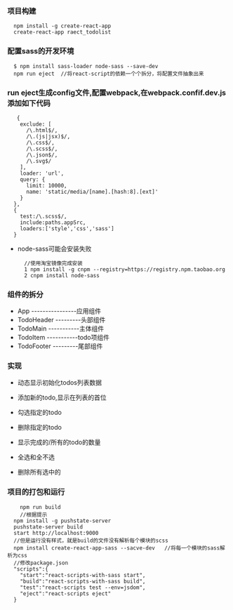 ### 项目构建

      npm install -g create-react-app
      create-react-app raect_todolist

### 配置sass的开发环境

      $ npm install sass-loader node-sass --save-dev
      npm run eject  //将react-script的依赖一个个拆分，将配置文件抽象出来

### run eject生成config文件,配置webpack,在webpack.confif.dev.js添加如下代码

       {
        exclude: [
          /\.html$/,
          /\.(js|jsx)$/,
          /\.css$/,
          /\.scss$/,
          /\.json$/,
          /\.svg$/
        ],
        loader: 'url',
        query: {
          limit: 10000,
          name: 'static/media/[name].[hash:8].[ext]'
        }
      },
      {
        test:/\.scss$/,
        include:paths.appSrc,
        loaders:['style','css','sass']
      }

+ node-sass可能会安装失败

        //使用淘宝镜像完成安装
        1 npm install -g cnpm --registry=https://registry.npm.taobao.org
        2 cnpm install node-sass

### 组件的拆分      
  
  + App ----------------应用组件
  + TodoHeader ---------头部组件
  + TodoMain -----------主体组件
  + TodoItem -----------todo项组件
  + TodoFooter ---------尾部组件

### 实现

  + 动态显示初始化todos列表数据

  + 添加新的todo,显示在列表的首位

  + 勾选指定的todo

  + 删除指定的todo

  + 显示完成的/所有的todo的数量

  + 全选和全不选

  + 删除所有选中的

  ### 项目的打包和运行

        npm run build
        //根据提示
      npm install -g pushstate-server
      pushstate-server build
      start http://localhost:9000
      //但是运行没有样式，就是build的文件没有解析每个模块的scss
      npm install create-react-app-sass --sacve-dev   //将每一个模块的sass解析为css
      //修改package.json
      "scripts":{
        "start":"react-scripts-with-sass start",
        "build":"react-scripts-with-sass build",
        "test":"react-scripts test --env=jsdom",
        "eject":"react-scripts eject"
      }


